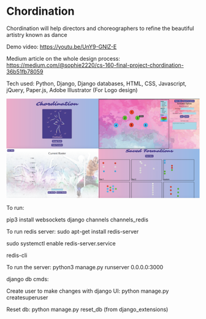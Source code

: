 # Chordination
Chordination will help directors and choreographers to refine the beautiful artistry known as dance


Demo video: https://youtu.be/UnY9-GNlZ-E

Medium article on the whole design process: https://medium.com/@sophie2220/cs-160-final-project-chordination-36b51fb78059

Tech used: Python, Django, Django databases, HTML, CSS, Javascript, jQuery, Paper.js, Adobe Illustrator (For Logo design)

![](final-project%20image.png)

To run: 

pip3 install websockets django channels channels_redis

To run redis server: 
sudo apt-get install redis-server

sudo systemctl enable redis-server.service

redis-cli

To run the server: 
python3 manage.py runserver 0.0.0.0:3000

django db cmds:

Create user to make changes with django UI: python manage.py createsuperuser

Reset db: python manage.py reset_db (from django_extensions)

